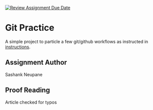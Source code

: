 [![Review Assignment Due Date](https://classroom.github.com/assets/deadline-readme-button-22041afd0340ce965d47ae6ef1cefeee28c7c493a6346c4f15d667ab976d596c.svg)](https://classroom.github.com/a/o3CCpRie)

# Git Practice
A simple project to particle a few git/github workflows as instructed in [instructions](./instructions.md).

## Assignment Author
Sashank Neupane

## Proof Reading
Article checked for typos